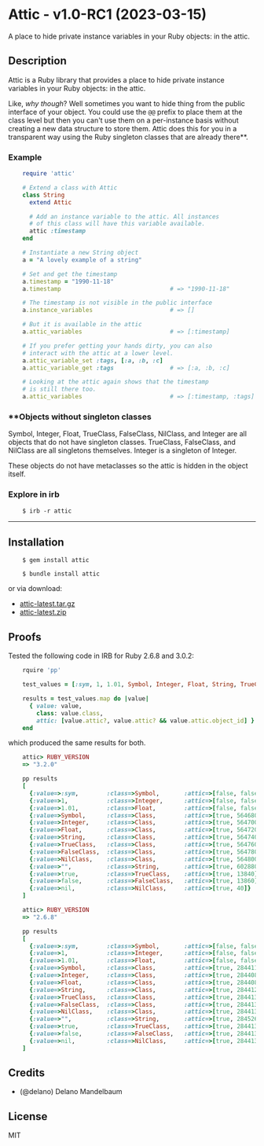 # Attic - v1.0-RC1 (2023-03-15)

A place to hide private instance variables in your Ruby objects: in the attic.

## Description

Attic is a Ruby library that provides a place to hide private instance variables in your Ruby objects: in the attic.

Like, _why though_? Well sometimes you want to hide thing from the public interface of your object. You could use the `@@` prefix to place them at the class level but then you can't use them on a per-instance basis without creating a new data structure to store them. Attic does this for you in a transparent way using the Ruby singleton classes that are already there**.


### Example

```ruby
    require 'attic'

    # Extend a class with Attic
    class String
      extend Attic

      # Add an instance variable to the attic. All instances
      # of this class will have this variable available.
      attic :timestamp
    end

    # Instantiate a new String object
    a = "A lovely example of a string"

    # Set and get the timestamp
    a.timestamp = "1990-11-18"
    a.timestamp                               # => "1990-11-18"

    # The timestamp is not visible in the public interface
    a.instance_variables                      # => []

    # But it is available in the attic
    a.attic_variables                         # => [:timestamp]

    # If you prefer getting your hands dirty, you can also
    # interact with the attic at a lower level.
    a.attic_variable_set :tags, [:a, :b, :c]
    a.attic_variable_get :tags                # => [:a, :b, :c]

    # Looking at the attic again shows that the timestamp
    # is still there too.
    a.attic_variables                         # => [:timestamp, :tags]
```


### **Objects without singleton classes

Symbol, Integer, Float, TrueClass, FalseClass, NilClass, and Integer are all objects that do not have singleton classes. TrueClass, FalseClass, and NilClass are all singletons themselves. Integer is a singleton of Integer.

These objects do not have metaclasses so the attic is hidden in the object itself.

### Explore in irb

```shell
    $ irb -r attic
```

---

## Installation

```shell
    $ gem install attic
```

```shell
    $ bundle install attic
```

or via download:
* [attic-latest.tar.gz](https://github.com/delano/attic/tarball/latest)
* [attic-latest.zip](https://github.com/delano/attic/zipball/latest)


## Proofs

Tested the following code in IRB for Ruby 2.6.8 and 3.0.2:

```ruby
    rquire 'pp'

    test_values = [:sym, 1, 1.01, Symbol, Integer, Float, String, TrueClass, FalseClass, NilClass, '', true, false, nil]

    results = test_values.map do |value|
      { value: value,
        class: value.class,
        attic: [value.attic?, value.attic? && value.attic.object_id] }
    end
```

which produced the same results for both.

```ruby
    attic> RUBY_VERSION
    => "3.2.0"

    pp results
    [
      {:value=>:sym,        :class=>Symbol,       :attic=>[false, false]},
      {:value=>1,           :class=>Integer,      :attic=>[false, false]},
      {:value=>1.01,        :class=>Float,        :attic=>[false, false]},
      {:value=>Symbol,      :class=>Class,        :attic=>[true, 564680]},
      {:value=>Integer,     :class=>Class,        :attic=>[true, 564700]},
      {:value=>Float,       :class=>Class,        :attic=>[true, 564720]},
      {:value=>String,      :class=>Class,        :attic=>[true, 564740]},
      {:value=>TrueClass,   :class=>Class,        :attic=>[true, 564760]},
      {:value=>FalseClass,  :class=>Class,        :attic=>[true, 564780]},
      {:value=>NilClass,    :class=>Class,        :attic=>[true, 564800]},
      {:value=>"",          :class=>String,       :attic=>[true, 602880]}
      {:value=>true,        :class=>TrueClass,    :attic=>[true, 13840]},
      {:value=>false,       :class=>FalseClass,   :attic=>[true, 13860]},
      {:value=>nil,         :class=>NilClass,     :attic=>[true, 40]}
    ]
```
```ruby
    attic> RUBY_VERSION
    => "2.6.8"

    pp results
    [
      {:value=>:sym,        :class=>Symbol,       :attic=>[false, false]},
      {:value=>1,           :class=>Integer,      :attic=>[false, false]},
      {:value=>1.01,        :class=>Float,        :attic=>[false, false]},
      {:value=>Symbol,      :class=>Class,        :attic=>[true, 2844115920]},
      {:value=>Integer,     :class=>Class,        :attic=>[true, 2844089400]},
      {:value=>Float,       :class=>Class,        :attic=>[true, 2844087700]},
      {:value=>String,      :class=>Class,        :attic=>[true, 2844122580]},
      {:value=>TrueClass,   :class=>Class,        :attic=>[true, 2844136260]},
      {:value=>FalseClass,  :class=>Class,        :attic=>[true, 2844136000]},
      {:value=>NilClass,    :class=>Class,        :attic=>[true, 2844139060]},
      {:value=>"",          :class=>String,       :attic=>[true, 2845261220]},
      {:value=>true,        :class=>TrueClass,    :attic=>[true, 2844136280]},
      {:value=>false,       :class=>FalseClass,   :attic=>[true, 2844136020]},
      {:value=>nil,         :class=>NilClass,     :attic=>[true, 2844139080]}
    ]
```

## Credits

* (@delano) Delano Mandelbaum


## License

MIT
